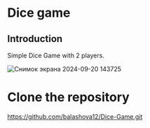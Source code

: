 # Dice game

## Introduction

Simple Dice Game with 2 players.

![Снимок экрана 2024-09-20 143725](https://github.com/user-attachments/assets/89bab208-47df-4aff-8425-c769a31d4a9f)

# Clone the repository
https://github.com/balashova12/Dice-Game.git
